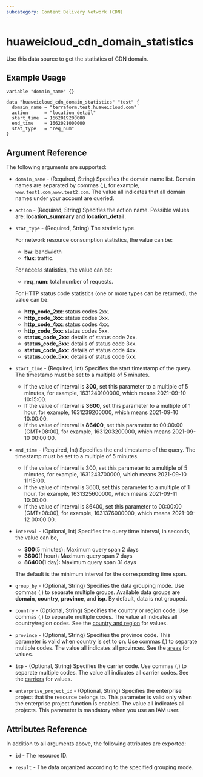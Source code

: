 ```yaml
---
subcategory: Content Delivery Network (CDN)
---
```


# huaweicloud_cdn_domain_statistics

Use this data source to get the statistics of CDN domain.

## Example Usage

```hcl
variable "domain_name" {}

data "huaweicloud_cdn_domain_statistics" "test" {
  domain_name = "terraform.test.huaweicloud.com"
  action      = "location_detail"
  start_time  = 1662019200000
  end_time    = 1662021000000
  stat_type   = "req_num"
}
```

## Argument Reference

The following arguments are supported:

* `domain_name` - (Required, String) Specifies the domain name list.
  Domain names are separated by commas (,), for example, `www.test1.com,www.test2.com`.
  The value all indicates that all domain names under your account are queried.

* `action` - (Required, String) Specifies the action name. Possible values are: **location_summary** and **location_detail**.

* `stat_type` - (Required, String) The statistic type.

  For network resource consumption statistics, the value can be:
  + **bw**: bandwidth
  + **flux**: traffic.

  For access statistics, the value can be:
  + **req_num**: total number of requests.

  For HTTP status code statistics (one or more types can be returned), the value can be:
  + **http_code_2xx**: status codes 2xx.
  + **http_code_3xx**: status codes 3xx.
  + **http_code_4xx**: status codes 4xx.
  + **http_code_5xx**: status codes 5xx.
  + **status_code_2xx**: details of status code 2xx.
  + **status_code_3xx**: details of status code 3xx.
  + **status_code_4xx**: details of status code 4xx.
  + **status_code_5xx**: details of status code 5xx.

* `start_time` - (Required, Int) Specifies the start timestamp of the query.
  The timestamp must be set to a multiple of 5 minutes.
  + If the value of interval is **300**, set this parameter to a multiple of 5 minutes,
    for example, 1631240100000, which means 2021-09-10 10:15:00.
  + If the value of interval is **3600**, set this parameter to a multiple of 1 hour,
    for example, 1631239200000, which means 2021-09-10 10:00:00.
  + If the value of interval is **86400**, set this parameter to 00:00:00 (GMT+08:00),
    for example, 1631203200000, which means 2021-09-10 00:00:00.

* `end_time` - (Required, Int) Specifies the end timestamp of the query.
  The timestamp must be set to a multiple of 5 minutes.
  + If the value of interval is 300, set this parameter to a multiple of 5 minutes,
    for example, 1631243700000, which means 2021-09-10 11:15:00.
  + If the value of interval is 3600, set this parameter to a multiple of 1 hour,
    for example, 1631325600000, which means 2021-09-11 10:00:00.
  + If the value of interval is 86400, set this parameter to 00:00:00 (GMT+08:00),
    for example, 1631376000000, which means 2021-09-12 00:00:00.

* `interval` - (Optional, Int) Specifies the query time interval, in seconds, the value can be,
  + **300**(5 minutes): Maximum query span 2 days
  + **3600**(1 hour): Maximum query span 7 days
  + **86400**(1 day): Maximum query span 31 days

  The default is the minimum interval for the corresponding time span.

* `group_by` - (Optional, String) Specifies the data grouping mode. Use commas (,) to separate multiple groups.
  Available data groups are **domain**, **country**, **province**, and **isp**. By default, data is not grouped.

* `country` - (Optional, String) Specifies the country or region code. Use commas (,) to separate multiple codes.
  The value all indicates all country/region codes.
  See the [country and region](https://support.huaweicloud.com/intl/en-us/api-cdn/cdn_02_0089.html) for values.

* `province` - (Optional, String) Specifies the province code. This parameter is valid when country is set to **cn**.
  Use commas (,) to separate multiple codes. The value all indicates all provinces.
  See the [areas](https://support.huaweicloud.com/intl/en-us/api-cdn/cdn_02_0074.html) for values.

* `isp` - (Optional, String) Specifies the carrier code. Use commas (,) to separate multiple codes.
  The value all indicates all carrier codes.
  See the [carriers](https://support.huaweicloud.com/intl/en-us/api-cdn/cdn_02_0075.html) for values.

* `enterprise_project_id` - (Optional, String) Specifies the enterprise project that the resource belongs to.
  This parameter is valid only when the enterprise project function is enabled.
  The value all indicates all projects. This parameter is mandatory when you use an IAM user.

## Attributes Reference

In addition to all arguments above, the following attributes are exported:

* `id` - The resource ID.

* `result` - The data organized according to the specified grouping mode.
